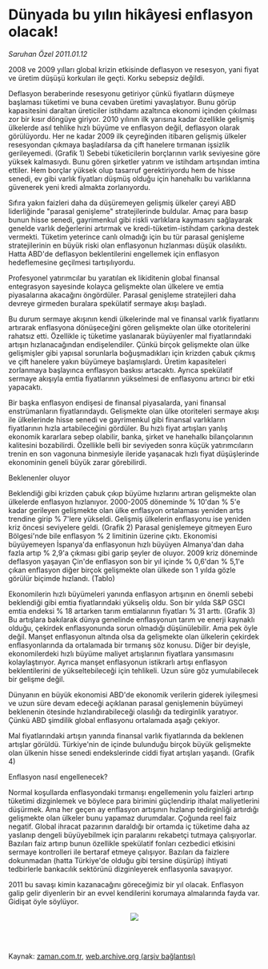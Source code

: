 # Dünyada bu yılın hikâyesi enflasyon olacak!

*Saruhan Özel 2011.01.12*

<td class="columnist-detail">
<p>2008 ve 2009 yılları global krizin etkisinde deflasyon ve resesyon, yani fiyat ve üretim düşüşü korkuları ile geçti. Korku sebepsiz değildi.</p>
<p>
<div id="haberMetinDiv">
<p>Deflasyon beraberinde resesyonu getiriyor çünkü fiyatların düşmeye başlaması tüketimi ve buna cevaben üretimi yavaşlatıyor. Bunu görüp kapasitesini daraltan üreticiler istihdamı azaltınca ekonomi içinden çıkılması zor bir kısır döngüye giriyor. 2010 yılının ilk yarısına kadar özellikle gelişmiş ülkelerde asıl tehlike hızlı büyüme ve enflasyon değil, deflasyon olarak görülüyordu. Her ne kadar 2009 ilk çeyreğinden itibaren gelişmiş ülkeler resesyondan çıkmaya başladılarsa da çift hanelere tırmanan işsizlik gerileyemedi. (Grafik 1) Sebebi tüketicilerin borçlarının varlık seviyesine göre yüksek kalmasıydı. Bunu gören şirketler yatırım ve istihdam artışından imtina ettiler. Hem borçlar yüksek olup tasarruf gerektiriyordu hem de hisse senedi, ev gibi varlık fiyatları düşmüş olduğu için hanehalkı bu varlıklarına güvenerek yeni kredi almakta zorlanıyordu.
<p>Sıfıra yakın faizleri daha da düşüremeyen gelişmiş ülkeler çareyi ABD liderliğinde "parasal genişleme" stratejilerinde buldular. Amaç para basıp bunun hisse senedi, gayrimenkul gibi riskli varlıklara kaymasını sağlayarak genelde varlık değerlerini artırmak ve kredi-tüketim-istihdam çarkına destek vermekti. Tüketim yeterince canlı olmadığı için bu tür parasal genişleme stratejilerinin en büyük riski olan enflasyonun hızlanması düşük olasılıktı. Hatta ABD'de deflasyon beklentilerini engellemek için enflasyon hedeflemesine geçilmesi tartışılıyordu.
<p>Profesyonel yatırımcılar bu yaratılan ek likiditenin global finansal entegrasyon sayesinde kolayca gelişmekte olan ülkelere ve emtia piyasalarına akacağını öngördüler. Parasal genişleme stratejileri daha devreye girmeden buralara spekülatif sermaye akışı başladı.
<p>Bu durum sermaye akışının kendi ülkelerinde mal ve finansal varlık fiyatlarını artırarak enflasyona dönüşeceğini gören gelişmekte olan ülke otoritelerini rahatsız etti. Özellikle iç tüketime yaslanarak büyüyenler mal fiyatlarındaki artışın hızlanacağından endişelendiler. Çünkü birçok gelişmekte olan ülke gelişmişler gibi yapısal sorunlarla boğuşmadıkları için krizden çabuk çıkmış ve çift hanelere yakın büyümeye başlamışlardı. Üretim kapasiteleri zorlanmaya başlayınca enflasyon baskısı artacaktı. Ayrıca spekülatif sermaye akışıyla emtia fiyatlarının yükselmesi de enflasyonu artırıcı bir etki yapacaktı.
<p>Bir başka enflasyon endişesi de finansal piyasalarda, yani finansal enstrümanların fiyatlarındaydı. Gelişmekte olan ülke otoriteleri sermaye akışı ile ülkelerinde hisse senedi ve gayrimenkul gibi finansal varlıkların fiyatlarının hızla artabileceğini gördüler. Bu hızlı fiyat artışları yanlış ekonomik kararlara sebep olabilir, banka, şirket ve hanehalkı bilançolarının kalitesini bozabilirdi. Özellikle belli bir seviyeden sonra küçük yatırımcıların trenin en son vagonuna binmesiyle ileride yaşanacak hızlı fiyat düşüşlerinde ekonominin geneli büyük zarar görebilirdi.
<p>Beklenenler oluyor
<p>Beklendiği gibi krizden çabuk çıkıp büyüme hızlarını artıran gelişmekte olan ülkelerde enflasyon hızlanıyor. 2000-2005 döneminde % 10'dan % 5'e kadar gerileyen gelişmekte olan ülke enflasyon ortalaması yeniden artış trendine girip % 7'lere yükseldi. Gelişmiş ülkelerin enflasyonu ise yeniden kriz öncesi seviyelere geldi. (Grafik 2) Parasal genişlemeye gitmeyen Euro Bölgesi'nde bile enflasyon % 2 limitinin üzerine çıktı. Ekonomisi büyüyemeyen İspanya'da enflasyonun hızlı büyüyen Almanya'dan daha fazla artıp % 2,9'a çıkması gibi garip şeyler de oluyor. 2009 kriz döneminde deflasyon yaşayan Çin'de enflasyon son bir yıl içinde % 0,6'dan % 5,1'e çıkan enflasyon diğer birçok gelişmekte olan ülkede son 1 yılda gözle görülür biçimde hızlandı. (Tablo)
<p>Ekonomilerin hızlı büyümeleri yanında enflasyon artışının en önemli sebebi beklendiği gibi emtia fiyatlarındaki yükseliş oldu. Son bir yılda S&amp;P GSCI emtia endeksi % 18 artarken tarım emtialarının fiyatları % 31 arttı. (Grafik 3) Bu artışlara bakılarak dünya genelinde enflasyonun tarım ve enerji kaynaklı olduğu, çekirdek enflasyonunda sorun olmadığı düşünülebilir. Ama pek öyle değil. Manşet enflasyonun altında olsa da gelişmekte olan ülkelerin çekirdek enflasyonlarında da ortalamada bir tırmanış söz konusu. Diğer bir deyişle, ekonomilerdeki hızlı büyüme maliyet artışlarının fiyatlara yansımasını kolaylaştırıyor. Ayrıca manşet enflasyonun istikrarlı artışı enflasyon beklentilerini de yükseltebileceği için tehlikeli. Uzun süre göz yumulabilecek bir gelişme değil.
<p>Dünyanın en büyük ekonomisi ABD'de ekonomik verilerin giderek iyileşmesi ve uzun süre devam edeceği açıklanan parasal genişlemenin büyümeyi beklenenin ötesinde hızlandırabileceği olasılığı da tedirginlik yaratıyor. Çünkü ABD şimdilik global enflasyonu ortalamada aşağı çekiyor.
<p>Mal fiyatlarındaki artışın yanında finansal varlık fiyatlarında da beklenen artışlar görüldü. Türkiye'nin de içinde bulunduğu birçok büyük gelişmekte olan ülkenin hisse senedi endekslerinde ciddi fiyat artışları yaşandı. (Grafik 4)
<p>Enflasyon nasıl engellenecek?
<p>Normal koşullarda enflasyondaki tırmanışı engellemenin yolu faizleri artırıp tüketimi dizginlemek ve böylece para birimini güçlendirip ithalat maliyetlerini düşürmek. Ama her geçen ay enflasyon artışının hızlanıp tedirginliği artırdığı gelişmekte olan ülkeler bunu yapamaz durumdalar. Çoğunda reel faiz negatif. Global ihracat pazarının daraldığı bir ortamda iç tüketime daha az yaslanıp dengeli büyüyebilmek için paralarını rekabetçi tutmaya çalışıyorlar. Bazıları faiz artırıp bunun özellikle spekülatif fonları cezbedici etkisini sermaye kontrolleri ile bertaraf etmeye çalışıyor. Bazıları da faizlere dokunmadan (hatta Türkiye'de olduğu gibi tersine düşürüp) ihtiyati tedbirlerle bankacılık sektörünü dizginleyerek enflasyonla savaşıyor.
<p>2011 bu savaşı kimin kazanacağını göreceğimiz bir yıl olacak. Enflasyon galip gelir diyenlerin bir an evvel kendilerini korumaya almalarında fayda var. Gidişat öyle söylüyor.
<p>
<p><p align="center"><img border="0" src="http://web.archive.org/web/20110314024058im_/http://medya.zaman.com.tr/2011/01/12/resim.jpg"/>
</p></p></p></p></p></p></p></p></p></p></p></p></p></p></p></p></div>
</p>


<p><br>
		 </br></p></td>

Kaynak: [zaman.com.tr](http://zaman.com.tr/yazar.do?yazino=1077647), [web.archive.org (arşiv bağlantısı)](http://web.archive.org/web/20110314024058/http://www.zaman.com.tr:80/yazar.do?yazino=1077647)
